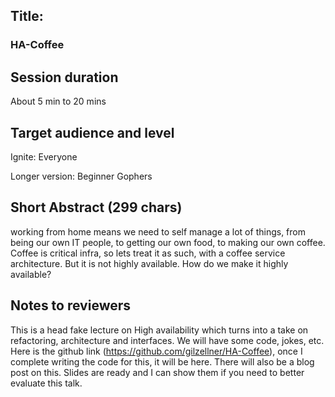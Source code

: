 ## Title: 
### HA-Coffee

## Session duration

About 5 min to 20 mins

## Target audience and level

Ignite: Everyone

Longer version: Beginner Gophers

## Short Abstract (299 chars)

working from home means we need to self manage a lot of things, from being our own IT people, to getting our own food, to making our own coffee. Coffee is critical infra, so lets treat it as such, with a coffee service architecture. But it is not highly available. How do we make it highly available?

## Notes to reviewers

This is a head fake lecture on High availability which turns into a take on refactoring, architecture and interfaces. We will have some code, jokes, etc. Here is the github link (https://github.com/gilzellner/HA-Coffee), once I complete writing the code for this, it will be here. There will also be a blog post on this. Slides are ready and I can show them if you need to better evaluate this talk.
